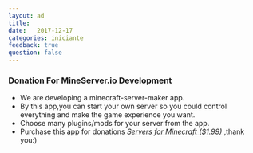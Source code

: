 ```yaml
---
layout: ad
title:  
date:   2017-12-17
categories: iniciante
feedback: true
question: false
---
```


### Donation For MineServer.io Development  
- We are developing a minecraft-server-maker app.
- By this app,you can start your own server so you could control everything and make the game experience you want.
- Choose many plugins/mods for your server from the app.
- Purchase this app for donations [_Servers for Minecraft ($1.99)_](https://itunes.apple.com/app/id1144129231) ,thank you:)
